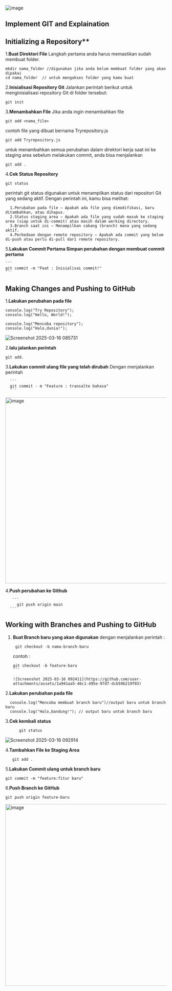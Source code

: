 ![image](https://github.com/user-attachments/assets/4dda65e6-db81-4391-be7f-eeb96674fa8e)


## Implement GIT and Explaination

 ## Initializing a Repository**

1.**Buat Direktori File**
   Langkah pertama anda harus memastikan sudah membuat folder.
   ```
   mkdir nama_folder //digunakan jika anda belum membuat folder yang akan dipakai
   cd nama_folder  // untuk mengakses folder yang kamu buat
   ```
2.**Inisialisasi Repository Git**
    Jalankan perintah berikut untuk menginisialisasi repository Git di folder tersebut:
    
    git init 
     
3.**Menambahkan File**
   Jika anda ingin menambahkan file 
   ```
   git add <nama_file>
   ```
  contoh file yang dibuat bernama Tryrepository.js
   ```
  git add Tryrepository.js
   ```

   untuk menambahkan semua perubahan dalam direktori kerja saat ini ke staging area sebelum melakukan commit,
   anda bisa menjalankan 

   ```
   git add .
   ```

  

4.**Cek Status Repository**
  ```
  git status
  ```

  perintah git status digunakan untuk menampilkan status dari repositori Git yang sedang aktif. Dengan perintah ini, kamu bisa melihat:
  
      1.Perubahan pada file – Apakah ada file yang dimodifikasi, baru ditambahkan, atau dihapus.
      2.Status staging area – Apakah ada file yang sudah masuk ke staging area (siap untuk di-commit) atau masih dalam working directory.
      3.Branch saat ini – Menampilkan cabang (branch) mana yang sedang aktif.
      4.Perbedaan dengan remote repository – Apakah ada commit yang belum di-push atau perlu di-pull dari remote repository.


5.**Lakukan Commit Pertama Simpan perubahan dengan membuat commit pertama**

    ```
    git commit -m "Feat : Inisialisai commit!"
    ```

    
## Making Changes and Pushing to GitHub
1.**Lakukan perubahan pada file**

   ```
   console.log("Try Repository");
   console.log("Hello, World!");
   ```

   ```
   console.log("Mencoba repository");
   console.log("Halo,dunia!");
   ```

   ![Screenshot 2025-03-16 085731](https://github.com/user-attachments/assets/ea98c449-fa77-4d91-8581-d4b33f02eca6)

2.**lalu jalankan perintah**
   
   ```
   git add.
   ```

3.**Lakukan commit ulang file yang telah dirubah**
      Dengan menjalankan perintah

      ```
      git commit - m "Feature : transalte bahasa"
      ```

   <img width="579" alt="image" src="https://github.com/user-attachments/assets/48f81528-7dea-4aae-857c-3ba1a7ccf101" />

4.**Push perubahan ke Github**
   
       ```
         git push origin main
      ```

## Working with Branches and Pushing to GitHub
1. **Buat Branch baru yang akan digunakan**
    dengan menjalankan perintah :

   ```
    git checkout -b nama-branch-baru
   ```

   contoh :

   ````
   git checkout -b feature-baru
   ```

   ![Screenshot 2025-03-16 092411](https://github.com/user-attachments/assets/1a941aa5-46c1-495e-97d7-dcb50b219f03)

2.**Lakukan perubahan pada file**

 ```
   console.log("Mencoba membuat branch baru")//output baru untuk branch baru
   console.log("Halo,bandung!"); // output baru untuk branch baru
   ```

3.**Cek kembali status**
       
   ```
         git status
   ```

   ![Screenshot 2025-03-16 092914](https://github.com/user-attachments/assets/88e7b0e4-7fe4-493b-8967-6c8733cd13b9)
   
4.**Tambahkan File ke Staging Area**

   ```
      git add .
   ```
5.**Lakukan Commit ulang untuk branch baru**

   ```
   git commit -m "feature:fitur baru"
   ```
6.**Push Branch ke GitHub**

   ```
   git push origin feature-baru
   ```
<img width="566" alt="image" src="https://github.com/user-attachments/assets/5226e526-cd62-4255-bbce-c535d8239d9f" />



   
   





   
     



  

